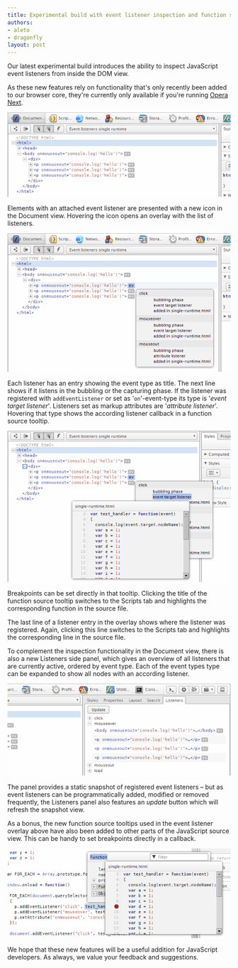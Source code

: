 ```yaml
---
title: Experimental build with event listener inspection and function source tooltips
authors:
- aleto
- dragonfly
layout: post
---
```

<p>Our latest experimental build introduces the ability to inspect JavaScript event listeners from inside the DOM view.</p>

<p class="note">As these new features rely on functionality that&#39;s only recently been added to our browser core, they&#39;re currently only available if you&#39;re running <a href="http://www.opera.com/browser/next/">Opera Next</a>.</p>

<img src="/blog/experimental-build-with-event-listener-inspection-and-function-source-tooltips/ev-listener-overview-2.png" alt="Document view, showing the DOM tree - elements that have attached events are shown with a new &#39;ev&#39; icon." />

<p>Elements with an attached event listener are presented with a new icon in the Document view. Hovering the icon opens an overlay with the list of listeners.</p>

<img src="/blog/experimental-build-with-event-listener-inspection-and-function-source-tooltips/0ev-listener-tooltip-1.png" alt="Hovering the &#39;ev&#39; icon on an element shows the event listener overlay." />

<p>Each listener has an entry showing the event type as title. The next line shows if it listens in the bubbling or the capturing phase. If the listener was registered with <code>addEventListener</code> or set as &#39;<code>on</code>&#39;-event-type its type is &#39;<em>event target listener</em>&#39;. Listeners set as markup attributes are &#39;<em>attribute listener</em>&#39;. Hovering that type shows the according listener callback in a function source tooltip.</p>

<img src="/blog/experimental-build-with-event-listener-inspection-and-function-source-tooltips/ev-listener-fn-source-tooltip-2.png" alt="" />

<p>Breakpoints can be set directly in that tooltip. Clicking the title of the function source tooltip switches to the Scripts tab and highlights the corresponding function in the source file.</p>

<p>The last line of a listener entry in the overlay shows where the listener was registered. Again, clicking this line switches to the Scripts tab and highlights the corresponding line in the source file.</p>

<p>To complement the inspection functionality in the Document view, there is also a new Listeners side panel, which gives an overview of all listeners that are currently active, ordered by event type. Each of the event types type can be expanded to show all nodes with an according listener.</p>

<img src="/blog/experimental-build-with-event-listener-inspection-and-function-source-tooltips/ev-listener-view-1.png" alt="The new Listeners side panel, part of the Document panel." />

<p>The panel provides a static snapshot of registered event listeners – but as event listeners can be programmatically added, modified or removed frequently, the Listeners panel also features an <em>update</em> button which will refresh the snapshot view.</p>

<p>As a bonus, the new function source tooltips used in the event listener overlay above have also been added to other parts of the JavaScript source view. This can be handy to set breakpoints directly in a callback.</p>

<img src="/blog/experimental-build-with-event-listener-inspection-and-function-source-tooltips/ev-source-view-tooltip-1.png" alt="A function source tooltip overlay, shown over a function inspection overlay." />

<p>We hope that these new features will be a useful addition for JavaScript developers. As always, we value your feedback and suggestions.</p>
